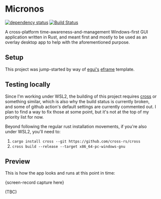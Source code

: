 # Micronos

[![dependency status](https://deps.rs/repo/github/abuteler/micronos/status.svg)](https://deps.rs/repo/github/abuteler/micronos/)
[![Build Status](https://github.com/abuteler/micronos/workflows/CI/badge.svg)](https://github.com/abuteler/micronos/actions?workflow=CI)


A cross-platform time-awareness-and-management Windows-first GUI application written in Rust, and meant first and mostly to be used as an overlay desktop app to help with the aforementioned purpose.

## Setup
This project was jump-started by way of [egui's](https://github.com/emilk/egui/) [eframe](https://github.com/emilk/egui/tree/master/crates/eframe) template.


## Testing locally
Since I'm working under WSL2, the building of this project requires [cross](https://github.com/cross-rs/cross) or something similar, which is also why the build status is currently broken, and some of github action's default settings are currently commented out. I plan to find a way to fix those at some point, but it's not at the top of my priority list for now.

Beyond following the regular rust installation movements, if you're also under WSL2, you'll need to:
1. `cargo install cross --git https://github.com/cross-rs/cross`
2. `cross build --release --target x86_64-pc-windows-gnu`

## Preview

This is how the app looks and runs at this point in time:

{screen-record capture here}

(TBC)
